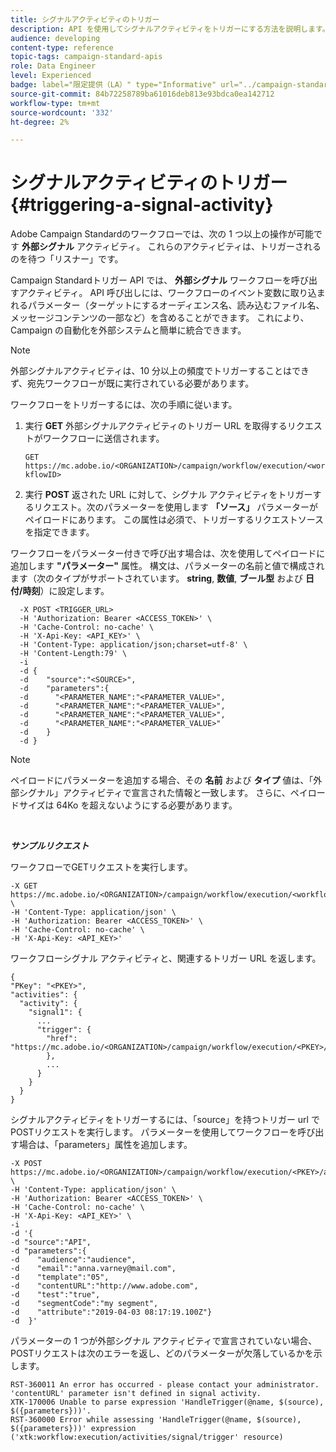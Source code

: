 ```yaml
---
title: シグナルアクティビティのトリガー
description: API を使用してシグナルアクティビティをトリガーにする方法を説明します。
audience: developing
content-type: reference
topic-tags: campaign-standard-apis
role: Data Engineer
level: Experienced
badge: label="限定提供（LA）" type="Informative" url="../campaign-standard-migration-home.md" tooltip="Campaign Standard移行済みユーザーに制限"
source-git-commit: 84b72258789ba61016deb813e93bdca0ea142712
workflow-type: tm+mt
source-wordcount: '332'
ht-degree: 2%

---
```


# シグナルアクティビティのトリガー {#triggering-a-signal-activity}

Adobe Campaign Standardのワークフローでは、次の 1 つ以上の操作が可能です **外部シグナル** アクティビティ。 これらのアクティビティは、トリガーされるのを待つ「リスナー」です。

Campaign Standardトリガー API では、 **外部シグナル** ワークフローを呼び出すアクティビティ。 API 呼び出しには、ワークフローのイベント変数に取り込まれるパラメーター（ターゲットにするオーディエンス名、読み込むファイル名、メッセージコンテンツの一部など）を含めることができます。 これにより、Campaign の自動化を外部システムと簡単に統合できます。

>[!NOTE]
>
>外部シグナルアクティビティは、10 分以上の頻度でトリガーすることはできず、宛先ワークフローが既に実行されている必要があります。

ワークフローをトリガーするには、次の手順に従います。

1. 実行 **GET** 外部シグナルアクティビティのトリガー URL を取得するリクエストがワークフローに送信されます。

   `GET https://mc.adobe.io/<ORGANIZATION>/campaign/workflow/execution/<workflowID>`

1. 実行 **POST** 返された URL に対して、シグナル アクティビティをトリガーするリクエスト。次のパラメーターを使用します **「ソース」** パラメーターがペイロードにあります。 この属性は必須で、トリガーするリクエストソースを指定できます。

ワークフローをパラメーター付きで呼び出す場合は、次を使用してペイロードに追加します **&quot;パラメーター&quot;** 属性。 構文は、パラメーターの名前と値で構成されます（次のタイプがサポートされています。 **string**, **数値**, **ブール型** および **日付/時刻**）に設定します。

```
  -X POST <TRIGGER_URL>
  -H 'Authorization: Bearer <ACCESS_TOKEN>' \
  -H 'Cache-Control: no-cache' \
  -H 'X-Api-Key: <API_KEY>' \
  -H 'Content-Type: application/json;charset=utf-8' \
  -H 'Content-Length:79' \
  -i
  -d {
  -d    "source":"<SOURCE>",
  -d    "parameters":{
  -d      "<PARAMETER_NAME":"<PARAMETER_VALUE>",
  -d      "<PARAMETER_NAME":"<PARAMETER_VALUE>",
  -d      "<PARAMETER_NAME":"<PARAMETER_VALUE>",  
  -d      "<PARAMETER_NAME":"<PARAMETER_VALUE>"
  -d    }
  -d }
```

>[!NOTE]
>
>ペイロードにパラメーターを追加する場合、その **名前** および **タイプ** 値は、「外部シグナル」アクティビティで宣言された情報と一致します。 さらに、ペイロードサイズは 64Ko を超えないようにする必要があります。

<br/>

***サンプルリクエスト***

ワークフローでGETリクエストを実行します。

```
-X GET https://mc.adobe.io/<ORGANIZATION>/campaign/workflow/execution/<workflowID> \
-H 'Content-Type: application/json' \
-H 'Authorization: Bearer <ACCESS_TOKEN>' \
-H 'Cache-Control: no-cache' \
-H 'X-Api-Key: <API_KEY>'
```

ワークフローシグナル アクティビティと、関連するトリガー URL を返します。

```
{
"PKey": "<PKEY>",
"activities": {
  "activity": {
    "signal1": {
      ...
      "trigger": {
        "href": "https://mc.adobe.io/<ORGANIZATION>/campaign/workflow/execution/<PKEY>/activities/activity/<PKEY>/trigger/"
        },
        ...
      }
    }
  }
}
```

シグナルアクティビティをトリガーするには、「source」を持つトリガー url でPOSTリクエストを実行します。 パラメーターを使用してワークフローを呼び出す場合は、「parameters」属性を追加します。

```
-X POST https://mc.adobe.io/<ORGANIZATION>/campaign/workflow/execution/<PKEY>/activities/activity/<PKEY>/trigger \
-H 'Content-Type: application/json' \
-H 'Authorization: Bearer <ACCESS_TOKEN>' \
-H 'Cache-Control: no-cache' \
-H 'X-Api-Key: <API_KEY>' \
-i
-d '{
-d "source":"API",
-d "parameters":{
-d    "audience":"audience",
-d    "email":"anna.varney@mail.com",
-d    "template":"05",
-d    "contentURL":"http://www.adobe.com",
-d    "test":"true",
-d    "segmentCode":"my segment",
-d    "attribute":"2019-04-03 08:17:19.100Z"}
-d  }'
```

<!-- + réponse -->

パラメーターの 1 つが外部シグナル アクティビティで宣言されていない場合、POSTリクエストは次のエラーを返し、どのパラメーターが欠落しているかを示します。

```
RST-360011 An error has occurred - please contact your administrator.
'contentURL' parameter isn't defined in signal activity.
XTK-170006 Unable to parse expression 'HandleTrigger(@name, $(source), $({parameters}))'.
RST-360000 Error while assessing 'HandleTrigger(@name, $(source), $({parameters}))' expression ('xtk:workflow:execution/activities/signal/trigger' resource)
```
